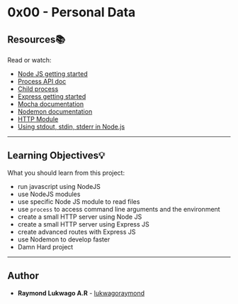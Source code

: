# 0x00 - Personal Data

## Resources:books:
Read or watch:
* [Node JS getting started](https://nodejs.org/en/docs/guides/getting-started-guide)
* [Process API doc](https://node.readthedocs.io/en/latest/api/process/)
* [Child process](https://nodejs.org/api/child_process.html)
* [Express getting started](https://expressjs.com/en/starter/installing.html)
* [Mocha documentation](https://mochajs.org/)
* [Nodemon documentation](https://github.com/remy/nodemon#nodemon)
* [HTTP Module](https://nodejs.org/api/http.html#httpcreateserveroptions-requestlistener)
* [Using stdout, stdin, stderr in Node.js](https://blog.logrocket.com/using-stdout-stdin-stderr-node-js/)

---

## Learning Objectives:bulb:
What you should learn from this project:

* run javascript using NodeJS
* use NodeJS modules
* use specific Node JS module to read files
* use `process` to access command line arguments and the environment
* create a small HTTP server using Node JS
* create a small HTTP server using Express JS
* create advanced routes with Express JS
* use Nodemon to develop faster
* Damn Hard project

---

## Author
* **Raymond Lukwago A.R** - [lukwagoraymond](https://github.com/lukwagoraymond)

